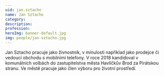 ```yaml
---
uid: jan.sztacho
name: Jan Sztacho
category:
description:
profession:
heroImg: banner-default.jpg
img: people/jan-sztacho.jpg
---
```


Jan Sztacho pracuje jako živnostník, v minulosti například jako prodejce či vedoucí obchodu s mobilními telefony. V roce 2018 kandidoval v komunálních volbách do zastupitelstva města Havlíčkův Brod za Pirátskou stranu. Ve městě pracuje jako člen výboru pro životní prostředí.
